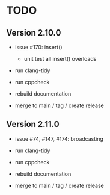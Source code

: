 # TODO

## Version 2.10.0

* issue #170: insert()
  * unit test all insert() overloads

* run clang-tidy
* run cppcheck
* rebuild documentation
* merge to main / tag / create release

## Version 2.11.0

* issue #74, #147, #174: broadcasting

* run clang-tidy
* run cppcheck
* rebuild documentation
* merge to main / tag / create release
